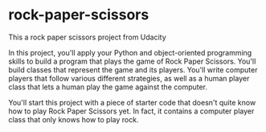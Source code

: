 # rock-paper-scissors 

This a rock paper scissors project from Udacity

In this project, you'll apply your Python and object-oriented programming skills to build a program that plays the game of Rock Paper Scissors.
You'll build classes that represent the game and its players. You'll write computer players that follow various different strategies,
as well as a human player class that lets a human play the game against the computer.

You'll start this project with a piece of starter code that doesn't quite know how to play Rock Paper Scissors yet.
In fact, it contains a computer player class that only knows how to play rock.
